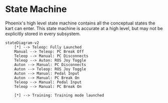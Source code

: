 # State Machine

Phoenix's high level state machine contains all the conceptual states the kart can enter.
This state machine is accurate at a high level, but may not be explicitly stored in every subsystem.


```mermaid
stateDiagram-v2
    [*] --> Teleop: Fully Launched
    Manual --> Teleop: PC Break Off
    Teleop --> Manual: PC Disconnects
    Teleop --> Auton: ROS Joy Toggle
    Auton --> Manual: PC Disconnects
    Auton --> Teleop: ROS Joy Toggle
    Auton --> Manual: Pedal Input
    Auton --> Manual: PC Break On
    Teleop --> Manual: Pedal Input
    Teleop --> Manual: PC Break On

    [*] --> Training: Training mode launched
```